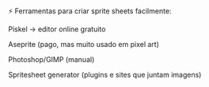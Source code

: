 ⚡ Ferramentas para criar sprite sheets facilmente:

Piskel
 → editor online gratuito

Aseprite (pago, mas muito usado em pixel art)

Photoshop/GIMP (manual)

Spritesheet generator (plugins e sites que juntam imagens)